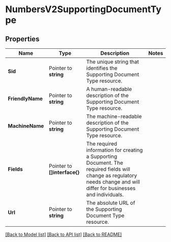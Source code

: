 # NumbersV2SupportingDocumentType

## Properties

Name | Type | Description | Notes
------------ | ------------- | ------------- | -------------
**Sid** | Pointer to **string** | The unique string that identifies the Supporting Document Type resource. |
**FriendlyName** | Pointer to **string** | A human-readable description of the Supporting Document Type resource. |
**MachineName** | Pointer to **string** | The machine-readable description of the Supporting Document Type resource. |
**Fields** | Pointer to **[]interface{}** | The required information for creating a Supporting Document. The required fields will change as regulatory needs change and will differ for businesses and individuals. |
**Url** | Pointer to **string** | The absolute URL of the Supporting Document Type resource. |

[[Back to Model list]](../README.md#documentation-for-models) [[Back to API list]](../README.md#documentation-for-api-endpoints) [[Back to README]](../README.md)


